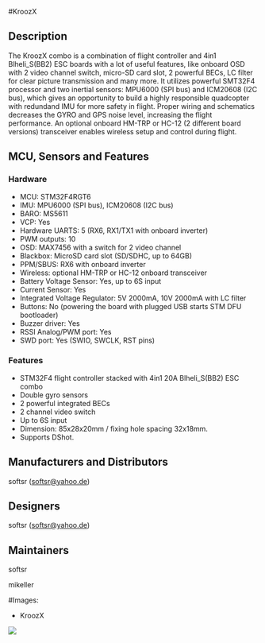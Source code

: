 #KroozX

## Description

The KroozX combo is a combination of flight controller and 4in1 Blheli_S(BB2) ESC boards with a lot of useful features, like onboard OSD with 2 video channel switch, micro-SD card slot, 2 powerful BECs, LC filter for clear picture transmission and many more. It utilizes powerful SMT32F4 processor and two inertial sensors: MPU6000 (SPI bus) and ICM20608 (I2C bus), which gives an opportunity to build a highly responsible quadcopter with redundand IMU for more safety in flight. Proper wiring and schematics decreases the GYRO and GPS noise level, increasing the flight performance. An optional onboard HM-TRP or HC-12 (2 different board versions) transceiver enables wireless setup and control during flight.

## MCU, Sensors and Features

### Hardware

- MCU: STM32F4RGT6
- IMU: MPU6000 (SPI bus), ICM20608 (I2C bus)
- BARO: MS5611
- VCP: Yes
- Hardware UARTS: 5 (RX6, RX1/TX1 with onboard inverter)
- PWM outputs: 10
- OSD: MAX7456 with a switch for 2 video channel
- Blackbox: MicroSD card slot (SD/SDHC, up to 64GB)
- PPM/SBUS: RX6 with onboard inverter
- Wireless: optional HM-TRP or HC-12 onboard transceiver
- Battery Voltage Sensor: Yes, up to 6S input
- Current Sensor: Yes
- Integrated Voltage Regulator: 5V 2000mA, 10V 2000mA with LC filter
- Buttons: No (powering the board with plugged USB starts STM DFU bootloader)
- Buzzer driver: Yes
- RSSI Analog/PWM port: Yes
- SWD port: Yes (SWIO, SWCLK, RST pins)

### Features

- STM32F4 flight controller stacked with 4in1 20A Blheli_S(BB2) ESC combo
- Double gyro sensors
- 2 powerful integrated BECs
- 2 channel video switch
- Up to 6S input
- Dimension: 85x28x20mm / fixing hole spacing 32x18mm.
- Supports DShot.

## Manufacturers and Distributors

softsr (softsr@yahoo.de)

## Designers

softsr (softsr@yahoo.de)

## Maintainers

softsr

mikeller

#Images:

- KroozX

![](https://farm1.staticflickr.com/276/31024530144_e479538825_h.jpg)
